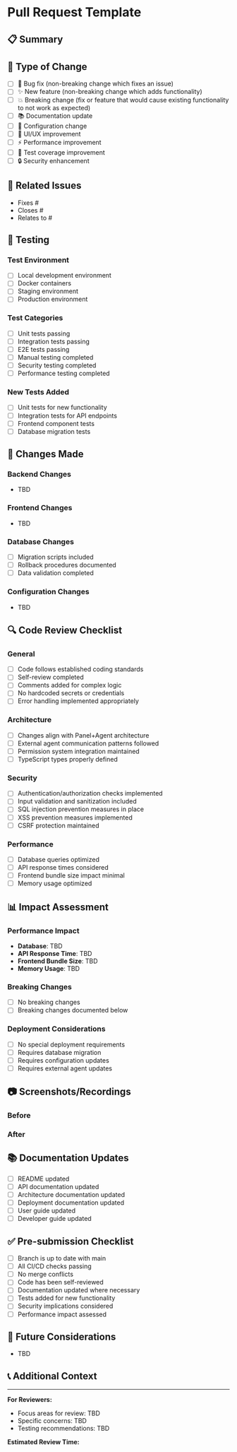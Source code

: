 # Pull Request Template

## 📋 Summary

<!-- Provide a brief description of the changes in this PR -->

## 🎯 Type of Change

<!-- Mark with an [x] all that apply -->

- [ ] 🐛 Bug fix (non-breaking change which fixes an issue)
- [ ] ✨ New feature (non-breaking change which adds functionality)
- [ ] 💥 Breaking change (fix or feature that would cause existing functionality to not work as expected)
- [ ] 📚 Documentation update
- [ ] 🔧 Configuration change
- [ ] 🎨 UI/UX improvement
- [ ] ⚡ Performance improvement
- [ ] 🧪 Test coverage improvement
- [ ] 🔒 Security enhancement

## 🔗 Related Issues

<!-- Link to related issues using keywords: Fixes #123, Closes #456, Relates to #789 -->

- Fixes #
- Closes #
- Relates to #

## 🧪 Testing

<!-- Describe the tests you ran to verify your changes -->

### Test Environment

- [ ] Local development environment
- [ ] Docker containers
- [ ] Staging environment
- [ ] Production environment

### Test Categories

- [ ] Unit tests passing
- [ ] Integration tests passing
- [ ] E2E tests passing
- [ ] Manual testing completed
- [ ] Security testing completed
- [ ] Performance testing completed

### New Tests Added

<!-- List any new tests you added -->

- [ ] Unit tests for new functionality
- [ ] Integration tests for API endpoints
- [ ] Frontend component tests
- [ ] Database migration tests

## 📝 Changes Made

<!-- Provide a detailed description of changes -->

### Backend Changes

<!-- List changes to backend/API -->

- TBD

### Frontend Changes

<!-- List changes to frontend/UI -->

- TBD

### Database Changes

<!-- List any database schema changes -->

- [ ] Migration scripts included
- [ ] Rollback procedures documented
- [ ] Data validation completed

### Configuration Changes

<!-- List any configuration changes -->

- TBD

## 🔍 Code Review Checklist

<!-- For reviewers and author -->

### General

- [ ] Code follows established coding standards
- [ ] Self-review completed
- [ ] Comments added for complex logic
- [ ] No hardcoded secrets or credentials
- [ ] Error handling implemented appropriately

### Architecture

- [ ] Changes align with Panel+Agent architecture
- [ ] External agent communication patterns followed
- [ ] Permission system integration maintained
- [ ] TypeScript types properly defined

### Security

- [ ] Authentication/authorization checks implemented
- [ ] Input validation and sanitization included
- [ ] SQL injection prevention measures in place
- [ ] XSS prevention measures implemented
- [ ] CSRF protection maintained

### Performance

- [ ] Database queries optimized
- [ ] API response times considered
- [ ] Frontend bundle size impact minimal
- [ ] Memory usage optimized

## 📊 Impact Assessment

### Performance Impact

<!-- Describe any performance implications -->

- **Database**: TBD
- **API Response Time**: TBD
- **Frontend Bundle Size**: TBD
- **Memory Usage**: TBD

### Breaking Changes

<!-- List any breaking changes and migration steps -->

- [ ] No breaking changes
- [ ] Breaking changes documented below

<!-- If breaking changes, describe migration steps -->

### Deployment Considerations

<!-- Any special deployment requirements -->

- [ ] No special deployment requirements
- [ ] Requires database migration
- [ ] Requires configuration updates
- [ ] Requires external agent updates

## 📷 Screenshots/Recordings

<!-- Add screenshots or recordings of UI changes -->

### Before

<!-- Screenshots of current state -->

### After

<!-- Screenshots of new state -->

## 📚 Documentation Updates

- [ ] README updated
- [ ] API documentation updated
- [ ] Architecture documentation updated
- [ ] Deployment documentation updated
- [ ] User guide updated
- [ ] Developer guide updated

## ✅ Pre-submission Checklist

- [ ] Branch is up to date with main
- [ ] All CI/CD checks passing
- [ ] No merge conflicts
- [ ] Code has been self-reviewed
- [ ] Documentation updated where necessary
- [ ] Tests added for new functionality
- [ ] Security implications considered
- [ ] Performance impact assessed

## 🔮 Future Considerations

<!-- Any future work or considerations related to this PR -->

- TBD

## 📞 Additional Context

<!-- Add any other context about the pull request here -->

---

**For Reviewers:**

- Focus areas for review: TBD
- Specific concerns: TBD
- Testing recommendations: TBD

**Estimated Review Time:** <!-- e.g., 15 minutes, 1 hour, etc. -->

